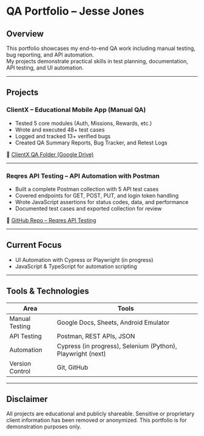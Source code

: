 # QA Portfolio – Jesse Jones

## Overview

This portfolio showcases my end-to-end QA work including manual testing, bug reporting, and API automation.  
My projects demonstrate practical skills in test planning, documentation, API testing, and UI automation.

---

## Projects

### ClientX – Educational Mobile App (Manual QA)
- Tested 5 core modules (Auth, Missions, Rewards, etc.)
- Wrote and executed 48+ test cases
- Logged and tracked 13+ verified bugs
- Created QA Summary Reports, Bug Tracker, and Retest Logs

📂 [ClientX QA Folder (Google Drive)](https://-)

---

### Reqres API Testing – API Automation with Postman
- Built a complete Postman collection with 5 API test cases
- Covered endpoints for GET, POST, PUT, and login token handling
- Wrote JavaScript assertions for status codes, data, and performance
- Documented test cases and exported collection for review

📂 [GitHub Repo – Reqres API Testing](https://github.com/JesseJonesJr/reqres-api-testing)

---

## Current Focus

- UI Automation with Cypress or Playwright (in progress)
- JavaScript & TypeScript for automation scripting

---

## Tools & Technologies

| Area | Tools |
|------|-------|
| Manual Testing | Google Docs, Sheets, Android Emulator |
| API Testing | Postman, REST APIs, JSON |
| Automation | Cypress (in progress), Selenium (Python), Playwright (next) |
| Version Control | Git, GitHub |

---

## Disclaimer

All projects are educational and publicly shareable. Sensitive or proprietary client information has been removed or anonymized. This portfolio is for demonstration purposes only.
